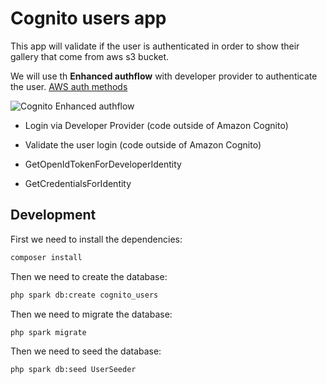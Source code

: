 # Cognito users app
This app will validate if the user is authenticated in order to show their gallery that come from aws s3 bucket.

We will use th **Enhanced authflow** with developer provider to authenticate the user. [AWS auth methods](https://docs.aws.amazon.com/cognito/latest/developerguide/authentication-flow.html)

![Cognito Enhanced authflow](https://docs.aws.amazon.com/cognito/latest/developerguide/images/amazon-cognito-dev-auth-enhanced-flow.png)

- Login via Developer Provider (code outside of Amazon Cognito)

- Validate the user login (code outside of Amazon Cognito)

- GetOpenIdTokenForDeveloperIdentity

- GetCredentialsForIdentity


## Development
First we need to install the dependencies:
```bash
composer install
```

Then we need to create the database:
```bash
php spark db:create cognito_users
```

Then we need to migrate the database:
```bash
php spark migrate
```

Then we need to seed the database:
```bash
php spark db:seed UserSeeder
```